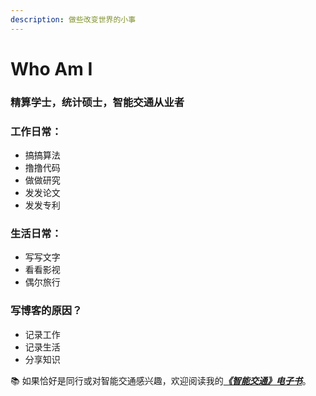 ```yaml
---
description: 做些改变世界的小事
---
```


# Who Am I

### 精算学士，统计硕士，智能交通从业者

### 工作日常：

* 搞搞算法
* 撸撸代码
* 做做研究
* 发发论文
* 发发专利

### 生活日常：

* 写写文字
* 看看影视
* 偶尔旅行

### 写博客的原因？

* 记录工作
* 记录生活
* 分享知识

📚 如果恰好是同行或对智能交通感兴趣，欢迎阅读我的[_**《智能交通》电子书**_](https://its.xinzhi-wang.com/)。



###

